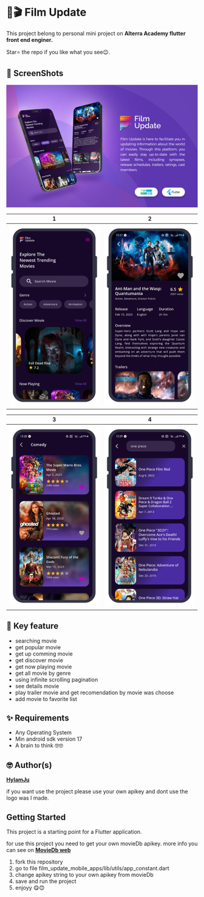 # 🍿🎬 Film Update 

This project belong to personal mini project on 
**Alterra Academy flutter front end enginer.**

Star⭐ the repo if you like what you see😉.


## 📸 ScreenShots

<img src="media/banner.jpg"/>

| 1 | 2|
|------|-------|
|<img src="media/1.png" width="400">|<img src="media/2.png" width="400">|

| 3 | 4|
|------|-------|
|<img src="media/3.png" width="400">|<img src="media/4.png" width="400">|


## 🎯 Key feature
* searching movie
* get popular movie 
* get up comming movie
* get discover movie
* get now playing movie
* get all movie by genre
* using infinite scrolling pagination
* see details movie
* play trailer movie and get recomendation by movie was choose
* add movie to favorite list

## ✨ Requirements
* Any Operating System
* Min android sdk version 17
* A brain to think 🤓🤓

## 🤓 Author(s)
[**HyIamJu**](https://github.com/HyIamJu)

if you want use the project please use your own apikey and dont use the logo was I made.

## Getting Started

This project is a starting point for a Flutter application.

for use this project you need to get your own movieDb apikey.
more info you can see on [**MovieDb web**](https://developers.themoviedb.org/3/getting-started/introduction)

1. fork this repository
2. go to file film_update_mobile_apps/lib/utils/app_constant.dart
3. change apikey string to your own apikey from movieDb
4. save and run the project
5. enjoyy 😋😊
